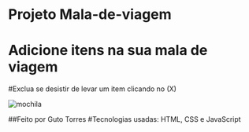 # Projeto Mala-de-viagem
# Adicione itens na sua mala de viagem
#Exclua se desistir de levar um item clicando no (X)

![mochila](https://user-images.githubusercontent.com/121164117/224332882-ac44966c-05a8-4540-8705-80feda85b6b7.jpg)

##Feito por Guto Torres
#Tecnologias usadas: HTML, CSS e JavaScript
